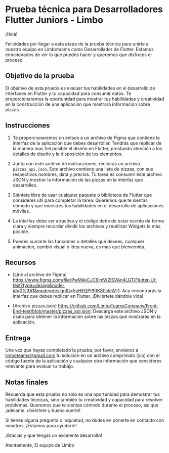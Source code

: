 # Prueba técnica para Desarrolladores Flutter Juniors - Limbo

¡Hola!

Felicidades por llegar a esta etapa de la prueba técnica para unirte a nuestro equipo en Limboteams como Desarrollador de Flutter. Estamos emocionados de ver lo que puedes hacer y queremos que disfrutes el proceso.

## Objetivo de la prueba

El objetivo de esta prueba es evaluar tus habilidades en el desarrollo de interfaces en Flutter y tu capacidad para consumir datos. Te proporcionaremos la oportunidad para mostrar tus habilidades y creatividad en la construcción de una aplicación que mostrará información sobre pizzas.

## Instrucciones

1. Te proporcionaremos un enlace a un archivo de Figma que contiene la interfaz de la aplicación que debes desarrollar. Tendrás que replicar de la manera mas fiel posible el diseño en Flutter, prestando atención a los detalles de diseño y la disposición de los elementos.

2. Junto con este archivo de instrucciones, recibirás un archivo `pizzas_api.json`. Este archivo contiene una lista de pizzas, con sus respectivos nombres, data y precios. Tu tarea es consumir este archivo JSON y mostrar la información de las pizzas en la interfaz que desarrolles.

3. Siéntete libre de usar cualquier paquete o biblioteca de Flutter que consideres útil para completar la tarea. Queremos que te sientas cómodo y que muestres tus habilidades en el desarrollo de aplicaciones móviles.

4. La interfaz debe ser atractiva y el código debe de estar escrito de forma clara y siempre recordar dividir los archivos y reutilizar Widgets lo más posible.

5. Puedes sumarle las funciones o detalles que desees, cualquier animacion, cambio visual o idea nueva, es mas que bienvenida.

## Recursos

- [Link al archivo de Figma] <https://www.figma.com/file/PwMkkCJC9jmWZlSVAn4LGT/Flutter-UI-test?type=design&node-id=0%3A1&mode=design&t=5yHEQPI9RK80cleW-1>: Aca encontrarás la interfaz que debes replicar en Flutter. ¡Diviértete dándole vida!

- [Archivo pizzas.json] <https://github.com/LimboTeamsCompany/Front-End-test/blob/master/pizzas_api.json>: Descarga este archivo JSON y úsalo para obtener la información sobre las pizzas que mostrarás en la aplicación.

## Entrega

Una vez que hayas completado la prueba, por favor, envíanos a <limboteams@gmail.com> tu solución en un archivo comprimido (zip) con el código fuente de la aplicación y cualquier otra información que consideres relevante para evaluar tu trabajo.

## Notas finales

Recuerda que esta prueba no solo es una oportunidad para demostrar tus habilidades técnicas, sino también tu creatividad y capacidad para resolver problemas. Queremos que te sientas cómodo durante el proceso, así que ¡adelante, diviértete y buena suerte!

Si tienes alguna pregunta o inquietud, no dudes en ponerte en contacto con nosotros. ¡Estamos para ayudarte!

¡Gracias y que tengas un excelente desarrollo!

Atentamente,
El equipo de Limbo
